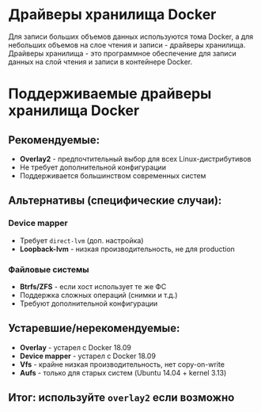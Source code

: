 # Драйверы хранилища Docker
Для записи больших объемов данных используются тома Docker, а для небольших
объемов на слое чтения и записи - драйверы хранилища. Драйверы хранилища -
это программное обеспечение для записи данных на слой чтения и записи в контейнере Docker. 

# Поддерживаемые драйверы хранилища Docker

## Рекомендуемые:
- **Overlay2** - предпочтительный выбор для всех Linux-дистрибутивов
- Не требует дополнительной конфигурации
- Поддерживается большинством современных систем

## Альтернативы (специфические случаи):

### Device mapper
- Требует `direct-lvm` (доп. настройка)
- **Loopback-lvm** - низкая производительность, не для production

### Файловые системы
- **Btrfs/ZFS** - если хост использует те же ФС
- Поддержка сложных операций (снимки и т.д.)
- Требуют дополнительной конфигурации

## Устаревшие/нерекомендуемые:
- **Overlay** - устарел с Docker 18.09
- **Device mapper** - устарел с Docker 18.09  
- **Vfs** - крайне низкая производительность, нет copy-on-write
- **Aufs** - только для старых систем (Ubuntu 14.04 + kernel 3.13)

## Итог: используйте `overlay2` если возможно